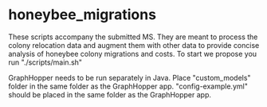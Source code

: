 # honeybee_migrations
These scripts accompany the submitted MS. They are meant to process the colony relocation data and augment them with other data to provide concise analysis of honeybee colony migrations and costs.  To start we propose you run "./scripts/main.sh"

GraphHopper needs to be run separately in Java. Place "custom_models" folder in the same folder as the GraphHopper app. "config-example.yml" should be placed in the same folder as the GraphHopper app.
